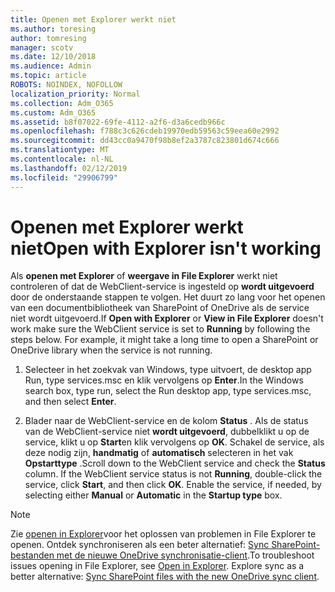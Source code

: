 ```yaml
---
title: Openen met Explorer werkt niet
ms.author: toresing
author: tomresing
manager: scotv
ms.date: 12/10/2018
ms.audience: Admin
ms.topic: article
ROBOTS: NOINDEX, NOFOLLOW
localization_priority: Normal
ms.collection: Adm_O365
ms.custom: Adm_O365
ms.assetid: b8f07022-69fe-4112-a2f6-d3a6cedb966c
ms.openlocfilehash: f788c3c626cdeb19970edb59563c59eea60e2992
ms.sourcegitcommit: dd43cc0a9470f98b8ef2a3787c823801d674c666
ms.translationtype: MT
ms.contentlocale: nl-NL
ms.lasthandoff: 02/12/2019
ms.locfileid: "29906799"
---
```

# <a name="open-with-explorer-isnt-working"></a><span data-ttu-id="6a63f-102">Openen met Explorer werkt niet</span><span class="sxs-lookup"><span data-stu-id="6a63f-102">Open with Explorer isn't working</span></span>

<span data-ttu-id="6a63f-p101">Als **openen met Explorer** of **weergave in File Explorer** werkt niet controleren of dat de WebClient-service is ingesteld op **wordt uitgevoerd** door de onderstaande stappen te volgen. Het duurt zo lang voor het openen van een documentbibliotheek van SharePoint of OneDrive als de service niet wordt uitgevoerd.</span><span class="sxs-lookup"><span data-stu-id="6a63f-p101">If **Open with Explorer** or **View in File Explorer** doesn't work make sure the WebClient service is set to **Running** by following the steps below. For example, it might take a long time to open a SharePoint or OneDrive library when the service is not running.</span></span> 
  
1. <span data-ttu-id="6a63f-105">Selecteer in het zoekvak van Windows, type uitvoert, de desktop app Run, type services.msc en klik vervolgens op **Enter**.</span><span class="sxs-lookup"><span data-stu-id="6a63f-105">In the Windows search box, type run, select the Run desktop app, type services.msc, and then select **Enter**.</span></span>
    
2. <span data-ttu-id="6a63f-p102">Blader naar de WebClient-service en de kolom **Status** . Als de status van de WebClient-service niet **wordt uitgevoerd**, dubbelklikt u op de service, klikt u op **Start**en klik vervolgens op **OK**. Schakel de service, als deze nodig zijn, **handmatig** of **automatisch** selecteren in het vak **Opstarttype** .</span><span class="sxs-lookup"><span data-stu-id="6a63f-p102">Scroll down to the WebClient service and check the **Status** column. If the WebClient service status is not **Running**, double-click the service, click **Start**, and then click **OK**. Enable the service, if needed, by selecting either **Manual** or **Automatic** in the **Startup type** box.</span></span> 
    
> [!NOTE]
> <span data-ttu-id="6a63f-p103">Zie [openen in Explorer](https://go.microsoft.com/fwlink/?linkid=871665)voor het oplossen van problemen in File Explorer te openen. Ontdek synchroniseren als een beter alternatief: [Sync SharePoint-bestanden met de nieuwe OneDrive synchronisatie-client](https://go.microsoft.com/fwlink/?linkid=871666).</span><span class="sxs-lookup"><span data-stu-id="6a63f-p103">To troubleshoot issues opening in File Explorer, see [Open in Explorer](https://go.microsoft.com/fwlink/?linkid=871665). Explore sync as a better alternative: [Sync SharePoint files with the new OneDrive sync client](https://go.microsoft.com/fwlink/?linkid=871666).</span></span> 
  

